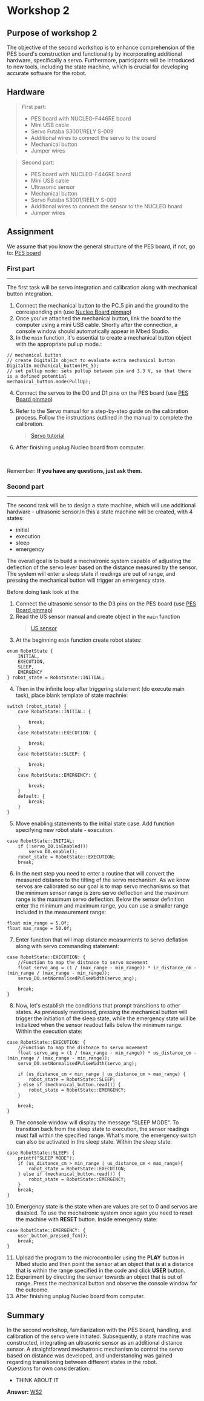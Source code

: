 # Workshop 2

## Purpose of workshop 2
The objective of the second workshop is to enhance comprehension of the PES board's construction and functionality by incorporating additional hardware, specifically a servo. Furthermore, participants will be introduced to new tools, including the state machine, which is crucial for developing accurate software for the robot. 

## Hardware
>First part:
> - PES board with NUCLEO-F446RE board
> - Mini USB cable
> - Servo Futaba S3001/RELY S-009
> - Additional wires to connect the servo to the board
> - Mechanical button
> - Jumper wires

>Second part:
> - PES board with NUCLEO-F446RE board
> - Mini USB cable
> - Ultrasonic sensor 
> - Mechanical button
> - Servo Futaba S3001/REELY S-009
> - Additional wires to connect the sensor to the NUCLEO board
> - Jumper wires

## Assignment
We assume that you know the general structure of the PES board, if not, go to: [PES board](../../README.md#pes-board)
### First part
------------------
The first task will be servo integration and calibration along with mechanical button integration.

1. Connect the mechanical button to the PC_5 pin and the ground to the corresponding pin (use [Nucleo Board pinmap][1])
2. Once you've attached the mechanical button, link the board to the computer using a mini USB cable. Shortly after the connection, a console window should automatically appear in Mbed Studio.
3. In the ``main`` function, it's essential to create a mechanical button object with the appropriate pullup mode.:
```
// mechanical button
// create DigitalIn object to evaluate extra mechanical button
DigitalIn mechanical_button(PC_5);
// set pullup mode: sets pullup between pin and 3.3 V, so that there is a defined potential
mechanical_button.mode(PullUp);
```
4. Connect the servos to the D0 and D1 pins on the PES board (use [PES Board pinmap](../datasheets/pes_board_peripherals.pdf))
5. Refer to the Servo manual for a step-by-step guide on the calibration process. Follow the instructions outlined in the manual to complete the calibration.

    > [Servo tutorial](../markdown/servo.md)

6. After finishing unplug Nucleo board from computer.
<br>

Remember: **If you have any questions, just ask them.**

### Second part
------------------
The second task will be to design a state machine, which will use additional hardware - ultrasonic sensor.In this a state machine will be created, with 4 states:
- initial
- execution
- sleep
- emergency

The overall goal is to build a mechatronic system capable of adjusting the deflection of the servo lever based on the distance measured by the sensor. The system will enter a sleep state if readings are out of range, and pressing the mechanical button will trigger an emergency state.

Before doing task look at the 
<!-- TODO LINK TO STATE MACHINE TUTORIAL -->

1. Connect the ultrasonic sensor to the D3 pins on the PES board (use [PES Board pinmap](../datasheets/pes_board_peripherals.pdf))
2. Read the US sensor manual and create object in the ``main`` function
    >[US sensor](../markdown/ultrasonic_sensor.md)
3. At the beginning  ``main`` function create robot states:
```
enum RobotState {
    INITIAL,      
    EXECUTION,
    SLEEP,
    EMERGENCY
} robot_state = RobotState::INITIAL;
```
4. Then in the infinite loop after triggering statement (do execute main task), place blank template of state machnie:
```
switch (robot_state) {
    case RobotState::INITIAL: {

        break;
    }
    case RobotState::EXECUTION: {

        break;
    }
    case RobotState::SLEEP: {

        break;
    }
    case RobotState::EMERGENCY: {

        break;
    }
    default: {
        break; 
    }
}
```
5. Move enabling statements to the initial state case. Add function specifying new robot state - execution.
```
case RobotState::INITIAL:
    if (!servo_D0.isEnabled())
        servo_D0.enable();
    robot_state = RobotState::EXECUTION;
    break;
```
6. In the next step you need to enter a routine that will convert the measured distance to the tilting of the servo mechanism. As we know servos are calibrated so our goal is to map servo mechanisms so that the minimum sensor range is zero servo deflection and the maximum range is the maximum servo deflection. Below the sensor definition enter the minimum and maximum range, you can use a smaller range included in the measurement range:
```
float min_range = 5.0f;
float max_range = 50.0f;
```
7. Enter function that will map distance measurments to servo deflation along with servo commanding statement:
```
case RobotState::EXECUTION: {
    //Function to map the distnace to servo movement
    float servo_ang = (1 / (max_range - min_range)) * ir_distance_cm - (min_range / (max_range - min_range));
    servo_D0.setNormalisedPulseWidth(servo_ang);

    break;
}
```

<!-- FOR MICHI - I CHANGED THE CONDITIONS -> EMERGENCY AFTER MECHANICAL BUTTON | SLEEP AFTER DISTANCE OUT OF RANGE  due to the problems with mechanical button I would need to add another conditions and it would get messy-->

8. Now, let's establish the conditions that prompt transitions to other states. As previously mentioned, pressing the mechanical button will trigger the initiation of the sleep state, while the emergency state will be initialized when the sensor readout falls below the minimum range. Within the execution state:
```
case RobotState::EXECUTION: {
    //Function to map the distnace to servo movement
    float servo_ang = (1 / (max_range - min_range)) * us_distance_cm - (min_range / (max_range - min_range));
    servo_D0.setNormalisedPulseWidth(servo_ang);

    if (us_distance_cm < min_range | us_distance_cm > max_range) {
        robot_state = RobotState::SLEEP;
    } else if (mechanical_button.read()) {
        robot_state = RobotState::EMERGENCY;
    }

    break;
}
```
9. The console window will display the message "SLEEP MODE". To transition back from the sleep state to execution, the sensor readings must fall within the specified range. What's more, the emergency switch can also be activated in the sleep state. Within the sleep state:
```
case RobotState::SLEEP: {
    printf("SLEEP MODE");
    if (us_distance_cm > min_range | us_distance_cm < max_range){
        robot_state = RobotState::EXECUTION;
    } else if (mechanical_button.read()) {
        robot_state = RobotState::EMERGENCY;
    }
    break;
}
```
10. Emergency state is the state when are values are set to 0 and servos are disabled. To use the mechatronic system once again you need to reset the machine with **RESET** button. Inside emergency state:
```
case RobotState::EMERGENCY: {
    user_button_pressed_fcn();  
    break;
}
```
11. Upload the program to the microcontroller using the **PLAY** button in Mbed studio and then point the sensor at an object that is at a distance that is within the range specified in the code and click **USER** button.
12. Experiment by directing the sensor towards an object that is out of range. Press the mechanical button and observe the console window for the outcome.
13. After finishing unplug Nucleo board from computer.

## Summary
In the second workshop, familiarization with the PES board, handling, and calibration of the servo were initiated. Subsequently, a state machine was constructed, integrating an ultrasonic sensor as an additional distance sensor. A straightforward mechatronic mechanism to control the servo based on distance was developed, and understanding was gained regarding transitioning between different states in the robot. <br>
Questions for own consideration:
<!-- TODO think about it, about those question -->
- THINK ABOUT IT

**Answer:**
[WS2](../solutions/main_ws2.txt)

<!-- Links -->
[1]: https://os.mbed.com/platforms/ST-Nucleo-F446RE/
